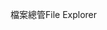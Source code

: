 <span data-ttu-id="c90c7-101">檔案總管</span><span class="sxs-lookup"><span data-stu-id="c90c7-101">File Explorer</span></span>